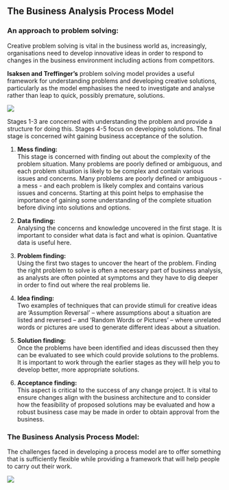 ## The Business Analysis Process Model  

### An approach to problem solving:  
Creative problem solving is vital in the business world as, increasingly, organisations need to develop innovative ideas in order to respond to changes in the business environment including actions from competitors.  

**Isaksen and Treffinger’s** problem solving model provides a useful framework for understanding problems and developing creative solutions, particularly as the model emphasises the need to investigate and analyse rather than leap to quick, possibly premature, solutions.  

<img src="https://images.squarespace-cdn.com/content/v1/574c7b2607eaa0105226da05/1551644557079-UGJ85QKVWEURXN63S9M2/ke17ZwdGBToddI8pDm48kAmzzOQ-Aue62S88aqiHA89Zw-zPPgdn4jUwVcJE1ZvWQUxwkmyExglNqGp0IvTJZUJFbgE-7XRK3dMEBRBhUpyq856t3ZhcaK58ai_IOEEf5GYX3EKBq55h20CKHfb_EHMt_uEclkPQYyeoecv2omQ/problem+solving+model.png"><img>

Stages 1-3 are concerned with understanding the problem and provide a structure for doing this. Stages 4-5 focus on developing solutions. The final stage is concerned wiht gaining business acceptance of the solution.  
1. **Mess finding:**  
This stage is concerned with finding out about the complexity of the problem situation. Many problems are poorly defined or ambiguous, and each problem situation is likely to be complex and contain various issues and concerns. Many problems are poorly defined or ambiguous - a mess - and each problem is likely complex and contains various issues and concerns. Starting at this point helps to emphasise the importance of gaining some understanding of the complete situation before diving into solutions and options.  

2. **Data finding:**  
Analysing the concerns and knowledge uncovered in the first stage. It is important to consider what data is fact and what is opinion. Quantative data is useful here.  

3. **Problem finding:**  
Using the first two stages to uncover the heart of the problem. Finding the right problem to solve is often a necessary part of business analysis, as analysts are often pointed at symptoms and they have to dig deeper in order to find out where the real problems lie.  

4. **Idea finding:**  
Two examples of techniques that can provide stimuli for creative ideas are ‘Assumption Reversal’ – where assumptions about a situation are listed and reversed – and ‘Random Words or Pictures’ – where unrelated words or pictures are used to generate different ideas about a situation.  

5. **Solution finding:**  
Once the problems have been identified and ideas discussed then they can be evaluated to see which could provide solutions to the problems. It is important to work through the earlier stages as they will help you to develop better, more appropriate solutions.  

6. **Acceptance finding:**  
This aspect is critical to the success of any change project. It is vital to ensure changes align with the business architecture and to consider how the feasibility of proposed solutions may be evaluated and how a robust business case may be made in order to obtain approval from the business.  

### The Business Analysis Process Model:  
The challenges faced in developing a process model are to offer something that is sufficiently flexible while providing a framework that will help people to carry out their work.  

<img src="https://www.vanharen.net/wp/nl/wp-content/uploads/sites/3/2019/09/BA.png"><img>
